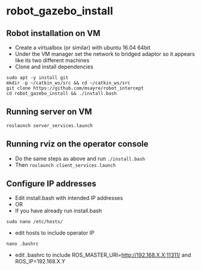 # robot_gazebo_install

## Robot installation on VM

- Create a virtualbox (or similar) with ubuntu 16.04 64bit
- Under the VM manager set the network to bridged adaptor so it appears like its two different machines
- Clone and install dependencies
```
sudo apt -y install git
mkdir -p ~/catkin_ws/src && cd ~/catkin_ws/src
git clone https://github.com/msayre/robot_intercept
cd robot_gazebo_install && ./install.bash
```

## Running server on VM

```roslaunch server_services.launch```

## Running rviz on the operator console

- Do the same steps as above and run ```./install.bash```
- Then ```roslaunch client_services.launch```

## Configure IP addresses

- Edit install.bash with intended IP addresses
- OR
- If you have already run install.bash

```
sudo nano /etc/hosts/
```
- edit hosts to include operator IP
```
nano .bashrc
```
- edit .bashrc to include ROS_MASTER_URI=http://192.168.X.X:11311/ and ROS_IP=192.168.X.Y
